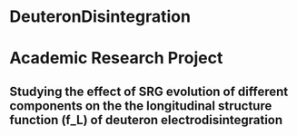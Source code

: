# DeuteronDisintegration 
# Academic Research Project

## Studying the effect of SRG evolution of different components on the the longitudinal structure function (f_L) of deuteron electrodisintegration

